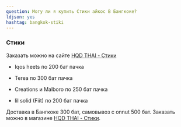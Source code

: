 ```yaml
---
question: Могу ли я купить Cтики айкос В Бангкоке?
ldjson: yes
hashtag: bangkok-stiki
---
```


### Стики 

Заказать можно на сайте [HQD THAI - Стики](https://hqdthai.ru/stiki/iqosstiki/)

* Iqos heets по 200 бат пачка

* Terea по 300 бат пачка

* Creations и Malboro по 250 бат пачка

* lil solid (Fiit) по 200 бат пачка 


Доставка в Бангкоке 300 бат, самовывоз с onnut 500 бат. Заказать можно в магазине [HQD THAI - Стики](https://hqdthai.ru/stiki/iqosstiki/).
